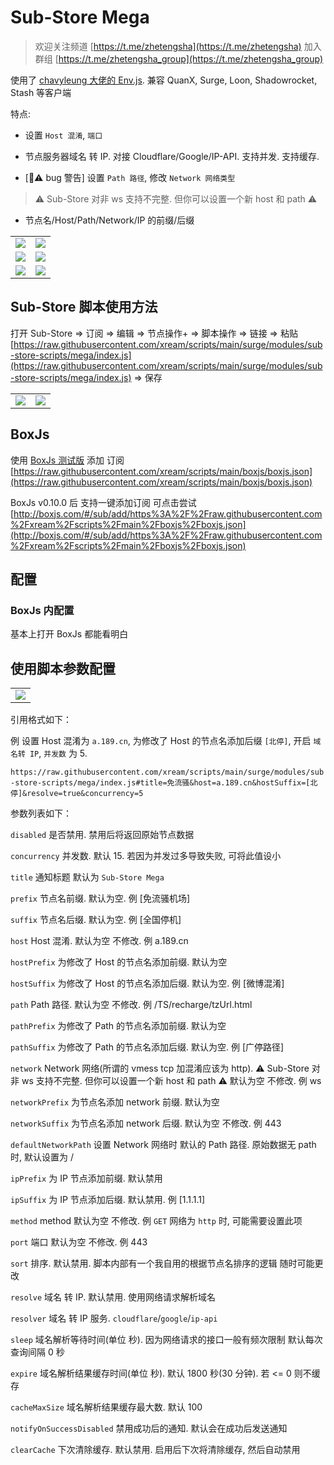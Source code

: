 # Sub-Store Mega

> 欢迎关注频道 [https://t.me/zhetengsha](https://t.me/zhetengsha) 加入群组 [https://t.me/zhetengsha_group](https://t.me/zhetengsha_group)

使用了 [chavyleung 大佬的 Env.js](https://github.com/chavyleung/scripts/blob/master/Env.js). 兼容 QuanX, Surge, Loon, Shadowrocket, Stash 等客户端

特点:

- 设置 `Host 混淆`, `端口`

- 节点服务器域名 转 IP. 对接 Cloudflare/Google/IP-API. 支持并发. 支持缓存.

- [🐞⚠️ bug 警告] 设置 `Path 路径`, 修改 `Network 网络类型`

> ⚠️ Sub-Store 对非 ws 支持不完整. 但你可以设置一个新 host 和 path ⚠️

- 节点名/Host/Path/Network/IP 的前缀/后缀

<table>
  <tr>
    <td valign="top"><img src="screenshots/10.png"></td>
    <td valign="top"><img src="screenshots/9.png"></td>
  </tr>
  <tr>
    <td valign="top"><img src="screenshots/7.png"></td>
    <td valign="top"><img src="screenshots/1.png"></td>
  </tr>
  <tr>
    <td valign="top"><img src="screenshots/2.png"></td>
    <td valign="top"><img src="screenshots/3.png"></td>
  </tr>
</table>

## Sub-Store 脚本使用方法

打开 Sub-Store => 订阅 => 编辑 => 节点操作+ => 脚本操作 => 链接 => 粘贴 [https://raw.githubusercontent.com/xream/scripts/main/surge/modules/sub-store-scripts/mega/index.js](https://raw.githubusercontent.com/xream/scripts/main/surge/modules/sub-store-scripts/mega/index.js) => 保存

<table>
  <tr>
    <td valign="top"><img src="screenshots/5.png"></td>
    <td valign="top"><img src="screenshots/6.png"></td>
  </tr>
  
</table>

## BoxJs

使用 [BoxJs 测试版](https://chavyleung.gitbook.io/boxjs) 添加 订阅 [https://raw.githubusercontent.com/xream/scripts/main/boxjs/boxjs.json](https://raw.githubusercontent.com/xream/scripts/main/boxjs/boxjs.json)

BoxJs v0.10.0 后 支持一键添加订阅 可点击尝试 [http://boxjs.com/#/sub/add/https%3A%2F%2Fraw.githubusercontent.com%2Fxream%2Fscripts%2Fmain%2Fboxjs%2Fboxjs.json](http://boxjs.com/#/sub/add/https%3A%2F%2Fraw.githubusercontent.com%2Fxream%2Fscripts%2Fmain%2Fboxjs%2Fboxjs.json)

## 配置

### BoxJs 内配置

基本上打开 BoxJs 都能看明白

## 使用脚本参数配置

<table>
  <tr>
    <td valign="top"><img src="screenshots/8.png"></td>
  </tr>
</table>

引用格式如下：

例 设置 Host 混淆为 `a.189.cn`, 为修改了 Host 的节点名添加后缀 `[北停]`, 开启 `域名转 IP`, `并发数` 为 5.

`https://raw.githubusercontent.com/xream/scripts/main/surge/modules/sub-store-scripts/mega/index.js#title=免流骚&host=a.189.cn&hostSuffix=[北停]&resolve=true&concurrency=5`

参数列表如下：

`disabled` 是否禁用. 禁用后将返回原始节点数据

`concurrency` 并发数. 默认 15. 若因为并发过多导致失败, 可将此值设小

`title` 通知标题 默认为 `Sub-Store Mega`

`prefix` 节点名前缀. 默认为空. 例 [免流骚机场]

`suffix` 节点名后缀. 默认为空. 例 [全国停机]

`host` Host 混淆. 默认为空 不修改. 例 a.189.cn

`hostPrefix` 为修改了 Host 的节点名添加前缀. 默认为空

`hostSuffix` 为修改了 Host 的节点名添加后缀. 默认为空. 例 [微博混淆]

`path` Path 路径. 默认为空 不修改. 例 /TS/recharge/tzUrl.html

`pathPrefix` 为修改了 Path 的节点名添加前缀. 默认为空

`pathSuffix` 为修改了 Path 的节点名添加后缀. 默认为空. 例 [广停路径]

`network` Network 网络(所谓的 vmess tcp 加混淆应该为 http). ⚠️ Sub-Store 对非 ws 支持不完整. 但你可以设置一个新 host 和 path ⚠️ 默认为空 不修改. 例 ws

`networkPrefix` 为节点名添加 network 前缀. 默认为空

`networkSuffix` 为节点名添加 network 后缀. 默认为空 不修改. 例 443

`defaultNetworkPath` 设置 Network 网络时 默认的 Path 路径. 原始数据无 path 时, 默认设置为 /

`ipPrefix` 为 IP 节点添加前缀. 默认禁用

`ipSuffix` 为 IP 节点添加后缀. 默认禁用. 例 [1.1.1.1]

`method` method 默认为空 不修改. 例 `GET` 网络为 `http` 时, 可能需要设置此项

`port` 端口 默认为空 不修改. 例 443

`sort` 排序. 默认禁用. 脚本内部有一个我自用的根据节点名排序的逻辑 随时可能更改

`resolve` 域名 转 IP. 默认禁用. 使用网络请求解析域名

`resolver` 域名 转 IP 服务. `cloudflare`/`google`/`ip-api`

`sleep` 域名解析等待时间(单位 秒). 因为网络请求的接口一般有频次限制 默认每次查询间隔 0 秒

`expire` 域名解析结果缓存时间(单位 秒). 默认 1800 秒(30 分钟). 若 <= 0 则不缓存

`cacheMaxSize` 域名解析结果缓存最大数. 默认 100

`notifyOnSuccessDisabled` 禁用成功后的通知. 默认会在成功后发送通知

`clearCache` 下次清除缓存. 默认禁用. 启用后下次将清除缓存, 然后自动禁用
